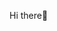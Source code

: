 Hi there👋

<!--
<div align="center">

![header](https://capsule-render.vercel.app/api?type=waving&color=7F7FD5&text=Hi%20there👋&height=200&fontSize=70&fontColor=ffffff)

<img src="https://img.shields.io/badge/HTML-E34F26?style=flat-square&logo=HTML5&logoColor=white"/>
<img src="https://img.shields.io/badge/css-1572B6?style=flat-square&logo=css3&logoColor=white">
<img src="https://img.shields.io/badge/javascript-F7DF1E?style=flat-square&logo=javascript&logoColor=black">
<img src="https://img.shields.io/badge/jquery-0769AD?style=flat-square&logo=jquery&logoColor=white">
</br>
<img src="https://img.shields.io/badge/php-777BB4?style=flat-square&logo=php&logoColor=white">
<img src="https://img.shields.io/badge/laravel-FF2D20?style=flat-square&logo=laravel&logoColor=white">
<img src="https://img.shields.io/badge/java-007396?style=flat-square&logo=java&logoColor=white">
<img src="https://img.shields.io/badge/spring-6DB33F?style=flat-square&logo=spring&logoColor=white">
</br>
<img src="https://img.shields.io/badge/postgresql-4169E1?style=flat-square&logo=postgresql&logoColor=white">
<img src="https://img.shields.io/badge/mysql-4479A1?style=flat-square&logo=mysql&logoColor=white">
<img src="https://img.shields.io/badge/oracle-F80000?style=flat-square&logo=oracle&logoColor=white">
</br>
<img src="https://img.shields.io/badge/linux-FCC624?style=flat-square&logo=linux&logoColor=black">
</br>
<img src="https://img.shields.io/badge/git-F05032?style=flat-square&logo=git&logoColor=white">
<img src="https://img.shields.io/badge/github-181717?style=flat-square&logo=github&logoColor=white">

</br></br></br>

<a href="https://github.com/bokyeongkk"><img align="center" style="height:150px" src="https://github-readme-stats.vercel.app/api?username=bokyeongkk&show_icons=true&include_all_commits=true&&hide_title=true&hide_border=true&bg_color=30,7F7FD5,86A8E7,91eae4&title_color=fff&text_color=fff"/></a>

<a href="https://github.com/bokyeongkk"><img align="center" style="height:130px" src="https://github-readme-stats.vercel.app/api/top-langs/?username=bokyeongkk&layout=compact&hide_border=true&bg_color=30,91eae4,86A8E7&title_color=fff&text_color=fff" /></a> 


![footer](https://capsule-render.vercel.app/api?section=footer&type=waving&color=7F7FD5)

</div>
-->
